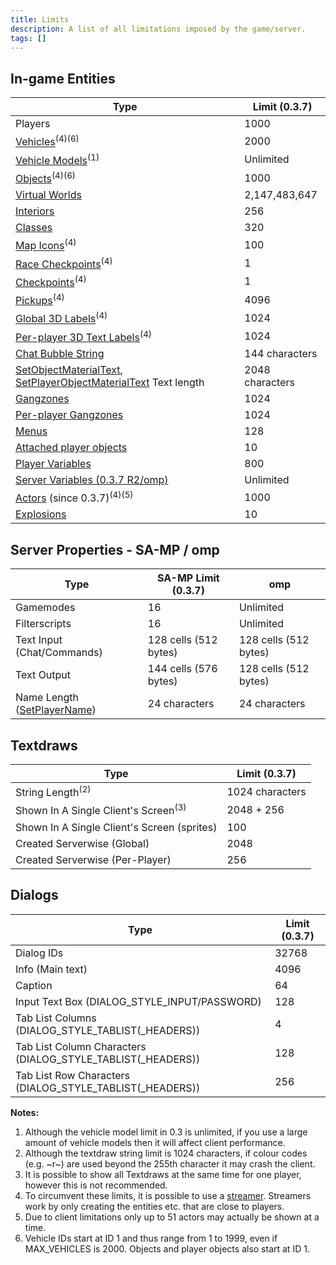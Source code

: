 ```yaml
---
title: Limits
description: A list of all limitations imposed by the game/server.
tags: []
---
```


## In-game Entities

| Type                                                          | Limit (0.3.7)   |
| ------------------------------------------------------------- | --------------- |
| Players                                                       | 1000            |
| [Vehicles](../functions/CreateVehicle)<sup>(4)(6)</sup>       | 2000            |
| [Vehicle Models](../functions/CreateVehicle)<sup>(1)</sup>    | Unlimited       |
| [Objects](../functions/CreateObject)<sup>(4)(6)</sup>         | 1000            |
| [Virtual Worlds](../functions/SetPlayerVirtualWorld)          | 2,147,483,647   |
| [Interiors](../functions/SetPlayerInterior)                   | 256             |
| [Classes](../functions/AddPlayerClass)                        | 320             |
| [Map Icons](../functions/SetPlayerMapIcon)<sup>(4)</sup>      | 100             |
| [Race Checkpoints](..SetPlayerRaceCheckpoint)<sup>(4)</sup>   | 1               |
| [Checkpoints](../functions/SetPlayerCheckpoint)<sup>(4)</sup> | 1               |
| [Pickups](../functions/CreatePickup)<sup>(4)</sup>            | 4096            |
| [Global 3D Labels](../functions/Create3DTextLabel)<sup>(4)</sup> | 1024            |
| [Per-player 3D Text Labels](../functions/CreatePlayer3DTextLabel)<sup>(4)</sup> | 1024            |
| [Chat Bubble String](../functions/SetPlayerChatBubble)        | 144 characters  |
| [SetObjectMaterialText](../functions/SetObjectMaterialText), [SetPlayerObjectMaterialText](../functions/SetPlayerObjectMaterialText) Text length | 2048 characters |
| [Gangzones](../functions/GangZoneCreate)                      | 1024            |
| [Per-player Gangzones](../functions/CreatePlayerGangZone)     | 1024            |
| [Menus](../functions/CreateMenu)                              | 128             |
| [Attached player objects](../functions/SetPlayerAttachedObject) | 10            |
| [Player Variables](../functions/SetPVarInt)                   | 800             |
| [Server Variables (0.3.7 R2/omp)](../functions/SetSVarInt)    | Unlimited       |
| [Actors](../functions/CreateActor) (since 0.3.7)<sup>(4)(5)</sup>| 1000         |
| [Explosions](../functions/CreateExplosion)                    | 10              |

## Server Properties - SA-MP / omp

| Type                        | SA-MP Limit (0.3.7)         | omp                   |
| --------------------------- | --------------------- | --------------------- |
| Gamemodes                   | 16                    | Unlimited             |
| Filterscripts               | 16                    | Unlimited             |
| Text Input (Chat/Commands)  | 128 cells (512 bytes) | 128 cells (512 bytes) |
| Text Output                 | 144 cells (576 bytes) | 128 cells (512 bytes) |
| Name Length ([SetPlayerName](../functions/SetPlayerName)) | 24 characters         | 24 characters         |

## Textdraws

| Type                                            | Limit (0.3.7)   |
| ----------------------------------------------- | --------------- |
| String Length<sup>(2)</sup>                     | 1024 characters |
| Shown In A Single Client's Screen<sup>(3)</sup> | 2048 + 256      |
| Shown In A Single Client's Screen (sprites)     | 100             |
| Created Serverwise (Global)                     | 2048            |
| Created Serverwise (Per-Player)                 | 256             |

## Dialogs

| Type                                                         | Limit (0.3.7) |
| ------------------------------------------------------------ | ------------- |
| Dialog IDs                                                   | 32768         |
| Info (Main text)                                             | 4096          |
| Caption                                                      | 64            |
| Input Text Box (DIALOG_STYLE_INPUT/PASSWORD)                 | 128           |
| Tab List Columns (DIALOG_STYLE_TABLIST(\_HEADERS))           | 4             |
| Tab List Column Characters (DIALOG_STYLE_TABLIST(\_HEADERS)) | 128           |
| Tab List Row Characters (DIALOG_STYLE_TABLIST(\_HEADERS))    | 256           |

**Notes:**

1. Although the vehicle model limit in 0.3 is unlimited, if you use a large amount of vehicle models then it will affect client performance.
2. Although the textdraw string limit is 1024 characters, if colour codes (e.g. ~r~) are used beyond the 255th character it may crash the client.
3. It is possible to show all Textdraws at the same time for one player, however this is not recommended.
4. To circumvent these limits, it is possible to use a [streamer](https://github.com/samp-incognito/samp-streamer-plugin). Streamers work by only creating the entities etc. that are close to players.
5. Due to client limitations only up to 51 actors may actually be shown at a time.
6. Vehicle IDs start at ID 1 and thus range from 1 to 1999, even if MAX_VEHICLES is 2000. Objects and player objects also start at ID 1.
